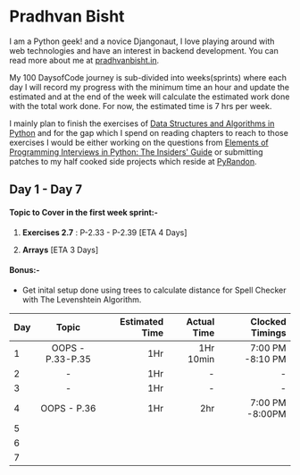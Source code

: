 # Pradhvan Bisht 

I am a Python geek! and a novice Djangonaut, I love playing around with web technologies and have an interest in backend development. You can read more about me at [pradhvanbisht.in](https://pradhvanbisht.in/).

My 100 DaysofCode journey is sub-divided into weeks(sprints) where each day I will record my progress with the minimum time an hour and update the estimated and at the end of the week will calculate the estimated work done with the total work done. For now, the estimated time is 7 hrs per week. 

I mainly plan to finish the exercises of [Data Structures and Algorithms in Python](https://www.amazon.in/Structures-Algorithms-Python-Michael-Goodrich/dp/812656217X/ref=tmm_pap_swatch_0?_encoding=UTF8&qid=&sr=) and for the gap which I spend on reading chapters to reach to those exercises I would be either working on the questions from  [Elements of Programming Interviews in Python: The Insiders' Guide](https://www.amazon.in/Elements-Programming-Interviews-Python-Insiders/dp/1537713949/ref=sr_1_1?s=books&ie=UTF8&qid=1546330150&sr=1-1&keywords=elements+of+programming+interviews+in+python) or submitting patches to my half cooked side projects which reside at [PyRandon](https://github.com/Pradhvan/PyRandom). 

## Day 1 - Day 7 

#### Topic to Cover in the first week sprint:- 

1. **Exercises 2.7** : P-2.33 - P-2.39 [ETA 4 Days]

2. **Arrays** [ETA 3 Days]


#### Bonus:-

* Get inital setup done using trees to calculate distance for Spell Checker with The Levenshtein Algorithm.


| Day        | Topic           | Estimated Time|  Actual Time | Clocked Timings |
| ---------- |  :-------------:|         -----:|        -----:|        --------:|
| 1          |OOPS - P.33-P.35 |  1Hr          |1Hr 10min     |7:00 PM -8:10 PM |
| 2          |     -           |  1Hr          |   -          |   -             |
| 3          |     -           |  1Hr          |   -          |   -             |
| 4          |OOPS - P.36      |  1Hr          | 2hr          |7:00 PM -8:00PM  |
| 5          |                 |               |              |                 |
| 6          |                 |               |              |                 |
| 7          |                 |               |              |                 |




